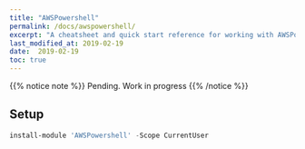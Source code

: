 ```yaml
---
title: "AWSPowershell"
permalink: /docs/awspowershell/
excerpt: "A cheatsheet and quick start reference for working with AWSPowershell"
last_modified_at: 2019-02-19
date:  2019-02-19
toc: true
---
```


{{% notice note %}}
Pending. Work in progress
{{% /notice %}}

## Setup

```powershell
install-module 'AWSPowershell' -Scope CurrentUser
```